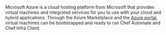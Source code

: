 Microsoft Azure is a cloud hosting platform from Microsoft that provides
virtual machines and integrated services for you to use with your cloud
and hybrid applications. Through the Azure Marketplace and the [Azure
portal](https://portal.azure.com/), virtual machines can be bootstrapped
and ready to run Chef Automate and Chef Infra Client.